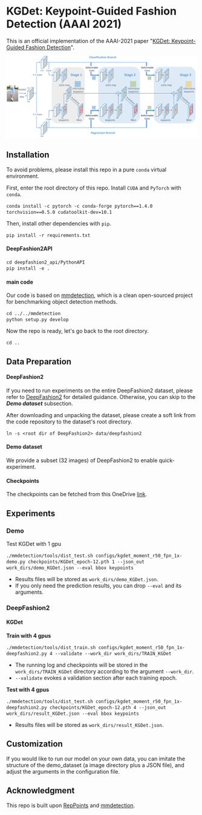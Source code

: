 # KGDet: Keypoint-Guided Fashion Detection (AAAI 2021)
This is an official implementation of the AAAI-2021 paper "[KGDet: Keypoint-Guided Fashion Detection](https://ojs.aaai.org/index.php/AAAI/article/view/16346)".

![Architecture](img/arch.png)

## Installation
To avoid problems, please install this repo in a pure `conda` virtual environment.

First, enter the root directory of this repo. Install `CUDA` and `PyTorch` with `conda`.

```shell
conda install -c pytorch -c conda-forge pytorch==1.4.0 torchvision==0.5.0 cudatoolkit-dev=10.1 
```

Then, install other dependencies with `pip`.

```shell
pip install -r requirements.txt
```

#### DeepFashion2API

```console
cd deepfashion2_api/PythonAPI
pip install -e .
```

#### main code

Our code is based on [mmdetection](https://github.com/open-mmlab/mmdetection), which is a clean open-sourced project for benchmarking object detection methods.

```shell
cd ../../mmdetection
python setup.py develop
```

Now the repo is ready, let's go back to the root directory.

```shell
cd ..
```

## Data Preparation

#### DeepFashion2

If you need to run experiments on the entire DeepFashion2 dataset, please refer to [DeepFashion2](https://github.com/switchablenorms/DeepFashion2) for detailed guidance. Otherwise, you can skip to the ***Demo dataset*** subsection.

After downloading and unpacking the dataset, please create a soft link from the code repository to the dataset's root directory.

```shell
ln -s <root dir of DeepFashion2> data/deepfashion2
```

#### Demo dataset

We provide a subset (32 images) of DeepFashion2 to enable quick-experiment.

#### Checkpoints

The checkpoints can be fetched from this OneDrive [link](https://shanghaitecheducn-my.sharepoint.com/:f:/g/personal/qianshh_shanghaitech_edu_cn/EuFp4lJL_vRCpHTogM9bp9MB9WvyromlNMozlM-WIPGBvg?e=jMcJ8P).

## Experiments

### Demo

Test KGDet with 1 gpu

```shell
./mmdetection/tools/dist_test.sh configs/kgdet_moment_r50_fpn_1x-demo.py checkpoints/KGDet_epoch-12.pth 1 --json_out work_dirs/demo_KGDet.json --eval bbox keypoints
```

- Results files will be stored as `work_dirs/demo_KGDet.json`.
- If you only need the prediction results, you can drop `--eval` and its arguments.

### DeepFashion2

#### KGDet

**Train with 4 gpus**

```shell
./mmdetection/tools/dist_train.sh configs/kgdet_moment_r50_fpn_1x-deepfashion2.py 4 --validate --work_dir work_dirs/TRAIN_KGDet
```

- The running log and checkpoints will be stored in the `work_dirs/TRAIN_KGDet` directory according to the  argument `--work_dir`.
- `--validate` evokes a validation section after each training epoch.

**Test with 4 gpus**

```shell
./mmdetection/tools/dist_test.sh configs/kgdet_moment_r50_fpn_1x-deepfashion2.py checkpoints/KGDet_epoch-12.pth 4 --json_out work_dirs/result_KGDet.json --eval bbox keypoints
```

- Results files will be stored as `work_dirs/result_KGDet.json`.

## Customization

If you would like to run our model on your own data, you can imitate the structure of the demo_dataset (a image directory plus a JSON file), and adjust the arguments in the configuration file.

## Acknowledgment

This repo is built upon [RepPoints](https://github.com/microsoft/RepPoints) and [mmdetection](https://github.com/open-mmlab/mmdetection).
